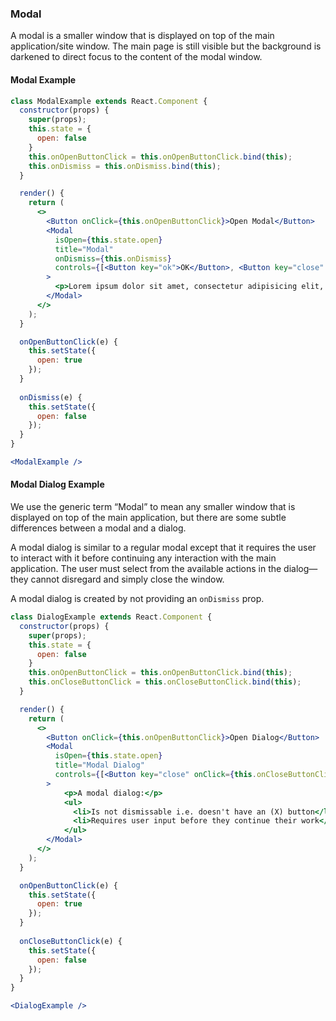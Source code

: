 ### Modal

A modal is a smaller window that is displayed on top of the main application/site window. The main page is still visible but the background is darkened to direct focus to the content of the modal window.

#### Modal Example

```jsx
class ModalExample extends React.Component {
  constructor(props) {
    super(props);
    this.state = {
      open: false
    }
    this.onOpenButtonClick = this.onOpenButtonClick.bind(this); 
    this.onDismiss = this.onDismiss.bind(this); 
  } 

  render() {
    return (
      <>
        <Button onClick={this.onOpenButtonClick}>Open Modal</Button>
        <Modal 
          isOpen={this.state.open} 
          title="Modal" 
          onDismiss={this.onDismiss}
          controls={[<Button key="ok">OK</Button>, <Button key="close" onClick={this.onDismiss}>Close</Button>]}
        >
          <p>Lorem ipsum dolor sit amet, consectetur adipisicing elit, sed do eiusmod tempor <a href="#">incididunt ut labore</a> et dolore magna aliqua. Ut enim ad minim veniam, quis nostrud exercitation ullamco laboris nisi ut aliquip ex ea commodo consequat. Duis aute irure dolor in reprehenderit in voluptate velit esse cillum dolore eu fugiat nulla pariatur. Excepteur sint occaecat cupidatat non proident, sunt in culpa qui officia deserunt mollit anim id est laborum.</p>
        </Modal>
      </>
    );
  }

  onOpenButtonClick(e) {
    this.setState({
      open: true
    });
  }
  
  onDismiss(e) {
    this.setState({
      open: false
    });
  }
}

<ModalExample />
```

#### Modal Dialog Example

We use the generic term “Modal” to mean any smaller window that is displayed on top of the main application, but there are some subtle differences between a modal and a dialog.

A modal dialog is similar to a regular modal except that it requires the user to interact with it before continuing any interaction with the main application. The user must select from the available actions in the dialog—they cannot disregard and simply close the window.

A modal dialog is created by not providing an `onDismiss` prop.

```jsx
class DialogExample extends React.Component {
  constructor(props) {
    super(props);
    this.state = {
      open: false
    }
    this.onOpenButtonClick = this.onOpenButtonClick.bind(this); 
    this.onCloseButtonClick = this.onCloseButtonClick.bind(this); 
  } 

  render() {
    return (
      <>
        <Button onClick={this.onOpenButtonClick}>Open Dialog</Button>
        <Modal 
          isOpen={this.state.open} 
          title="Modal Dialog" 
          controls={[<Button key="close" onClick={this.onCloseButtonClick}>Close</Button>]}
        >
            <p>A modal dialog:</p>
            <ul>
              <li>Is not dismissable i.e. doesn't have an (X) button</li>
              <li>Requires user input before they continue their work</li>
            </ul>
        </Modal>
      </>
    );
  }

  onOpenButtonClick(e) {
    this.setState({
      open: true
    });
  }
  
  onCloseButtonClick(e) {
    this.setState({
      open: false
    });
  }
}

<DialogExample />
```
